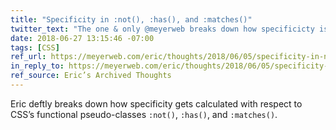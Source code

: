 ```yaml
---
title: "Specificity in :not(), :has(), and :matches()"
twitter_text: "The one & only @meyerweb breaks down how specificicty is calculated with respect to CSS’s functional pseudo-classes :not(), :has(), and :matches()"
date: 2018-06-27 13:15:46 -07:00
tags: [CSS]
ref_url: https://meyerweb.com/eric/thoughts/2018/06/05/specificity-in-not-has-and-matches/
in_reply_to: https://meyerweb.com/eric/thoughts/2018/06/05/specificity-in-not-has-and-matches/
ref_source: Eric’s Archived Thoughts
---
```


Eric deftly breaks down how specificity gets calculated with respect to CSS’s functional pseudo-classes `:not()`, `:has()`, and `:matches()`.